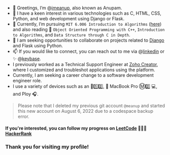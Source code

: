 - 👋 Greetings, I’m @[imeanup](https://github.com/imeanup), also known as Anupam.
- 👀 I have a keen interest in various technologies such as C, HTML, CSS, Python, and web development using Django or Flask.
- 🌱 Currently, I’m pursuing `MIT 6.006 Introduction to Algorithms` ([here](https://ocw.mit.edu/courses/6-006-introduction-to-algorithms-spring-2020/pages/syllabus/)) and also reading 📖 `Object Oriented Programming with C++`, `Introduction to Algorithms`, and `Data Structure through C in Depth`.
- 💞️ I am seeking opportunities to collaborate on projects related to [Django](https://www.djangoproject.com/) and Flask using Python. 
- 📫 If you would like to connect, you can reach out to me via @[linkedin](https://www.linkedin.com/in/anupam-6a2529247/) or :sparkles: @[keybase](https://keybase.io/imeanup). 
- I previously worked as a Technical Support Engineer at [Zoho Creator](https://github.com/imeanup/zoho-creator), where I customized and troubleshot applications using the platform. 
- Currently, I am seeking a career change to a software development engineer role. 
- I use a variety of devices such as an :iphone:1️⃣2️⃣,  MacBook Pro Ⓜ️2️⃣ 💻, and Ploy :headphones:.


> Please note that I deleted my previous git account `@meanup` and started this new account on August 6, 2022 due to a codespace backup error.

#### If you're interested, you can follow my progress on [LeetCode](https://leetcode.com/meanup/) 🧑🏾‍💻 [HackerRank](https://www.hackerrank.com/meanup)

### Thank you for visiting my profile!
<!---
imeanup/imeanup is a ✨ special ✨ repository because its `README.md` (this file) appears on your GitHub profile.
You can click the Preview link to take a look at your changes.
--->

